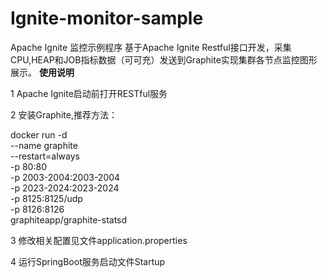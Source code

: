 # Ignite-monitor-sample
Apache Ignite 监控示例程序
基于Apache Ignite Restful接口开发，采集CPU,HEAP和JOB指标数据（可可充）发送到Graphite实现集群各节点监控图形展示。
**使用说明**

1 Apache Ignite启动前打开RESTful服务

2 安装Graphite,推荐方法：

docker run -d\
 --name graphite\
 --restart=always\
 -p 80:80\
 -p 2003-2004:2003-2004\
 -p 2023-2024:2023-2024\
 -p 8125:8125/udp\
 -p 8126:8126\
 graphiteapp/graphite-statsd

3 修改相关配置见文件application.properties

4 运行SpringBoot服务启动文件Startup 
 
